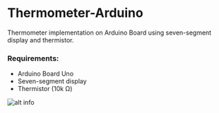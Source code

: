 # Thermometer-Arduino
Thermometer implementation on Arduino Board using seven-segment display and thermistor.

### Requirements:
+ Arduino Board Uno
+ Seven-segment display
+ Thermistor (10k Ω)


![alt info](https://github.com/nrdwnd/Thermometer-Arduino/blob/master/.readme_material/thermo.jpeg)

